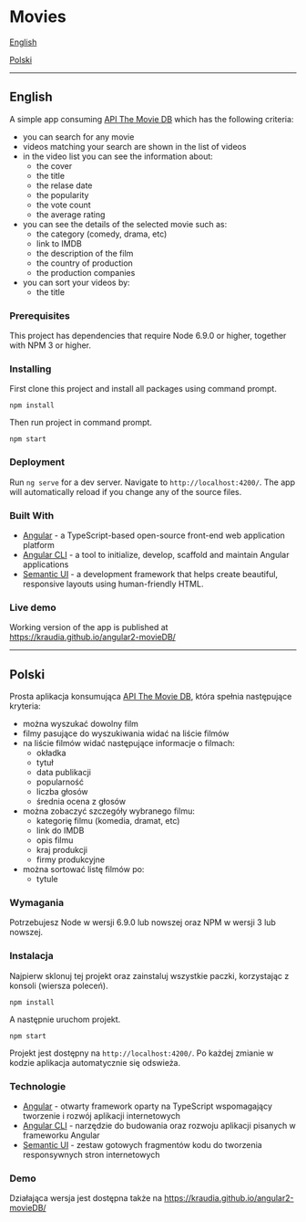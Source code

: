 # Movies

[English](#english)

[Polski](#polski)

------

## English

A simple app consuming [API The Movie DB](https://developers.themoviedb.org/) which has the following criteria:
* you can search for any movie
* videos matching your search are shown in the list of videos
* in the video list you can see the information about:
  * the cover
  * the title
  * the relase date
  * the popularity
  * the vote count
  * the average rating
* you can see the details of the selected movie such as:
  * the category (comedy, drama, etc)
  * link to IMDB
  * the description of the film
  * the country of production
  * the production companies
* you can sort your videos by:
  * the title

### Prerequisites

This project has dependencies that require Node 6.9.0 or higher, together with NPM 3 or higher.

### Installing

First clone this project and install all packages using command prompt.

```
npm install
```

Then run project in command prompt.
```
npm start
```

### Deployment

Run `ng serve` for a dev server. Navigate to `http://localhost:4200/`. The app will automatically reload if you change any of the source files.

### Built With

* [Angular](https://angular.io/) - a TypeScript-based open-source front-end web application platform 
* [Angular CLI](https://cli.angular.io/) -  a tool to initialize, develop, scaffold and maintain Angular applications
* [Semantic UI](https://semantic-ui.com/) - a development framework that helps create beautiful, responsive layouts using human-friendly HTML.

### Live demo

Working version of the app is published at https://kraudia.github.io/angular2-movieDB/

------

## Polski

Prosta aplikacja konsumująca [API The Movie DB](https://developers.themoviedb.org/), która spełnia następujące kryteria:
* można wyszukać dowolny film
* filmy pasujące do wyszukiwania widać na liście filmów
* na liście filmów widać następujące informacje o filmach:
    *  	okładka
    *  	tytuł
    *  	data publikacji
    *  	popularność
    *  	liczba głosów
    *  	średnia ocena z głosów
*   można zobaczyć szczegóły wybranego filmu:
    *	kategorię filmu (komedia, dramat, etc)
    *	link do IMDB
    *	opis filmu
    *	kraj produkcji
    *	firmy produkcyjne
*	można sortować listę filmów po:
    *	tytule

### Wymagania

Potrzebujesz Node  w wersji 6.9.0 lub nowszej oraz NPM w wersji 3  lub nowszej.

### Instalacja

Najpierw sklonuj tej projekt oraz zainstaluj wszystkie paczki, korzystając z konsoli (wiersza poleceń).

```
npm install
```
A następnie uruchom projekt.

```
npm start
```

Projekt jest dostępny na `http://localhost:4200/`. Po każdej zmianie w kodzie aplikacja automatycznie się odswieża.

### Technologie

* [Angular](https://angular.io/) - otwarty framework oparty na TypeScript wspomagający tworzenie i rozwój aplikacji internetowych
* [Angular CLI](https://cli.angular.io/) -  narzędzie do budowania oraz rozwoju aplikacji pisanych w frameworku Angular
* [Semantic UI](https://semantic-ui.com/) -  zestaw gotowych fragmentów kodu do tworzenia responsywnych stron internetowych

### Demo

Działająca wersja jest dostępna także na https://kraudia.github.io/angular2-movieDB/
